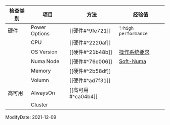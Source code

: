 
| 检查类别 | 项目          | 方法               | 经验值                                                                                                                                                                         |    
| -------- | ------------- | ------------------ | ------------------------------------------------------------------------------------------------------------------------------------------------------------------------------ | 
| 硬件     | Power Options | [[硬件#^9fe721]]   | ✨`high performance`                                                                                                                                                           |    
|          | CPU           | [[硬件#^2220af]]   |                                                                                                                                                                                |    
|          | OS Version    | [[硬件#^21b48b]]   | [操作系统要求](https://docs.microsoft.com/en-us/sql/sql-server/install/hardware-and-software-requirements-for-installing-sql-server?redirectedfrom=MSDN&view=sql-server-ver15) |    
|          | Numa Node     | [[硬件#^76c006]]   | [Soft-Numa](https://docs.microsoft.com/en-us/sql/database-engine/configure-windows/soft-numa-sql-server?redirectedfrom=MSDN&view=sql-server-ver15)                             |    
|          | Memory        | [[硬件#^2b58df]]   |                                                                                                                                                                                |    
|          | Volumn        | [[硬件#^ad7f31]]   |                                                                                                                                                                                |    
| 高可用   | AlwaysOn      | [[高可用#^ca04b4]] |                                                                                                                                                                                |    
|          | Cluster       |                    |                                                                                                                                                                                |                                                                                                                                                                                  |     |



ModifyDate: 2021-12-09

